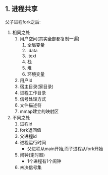 ## 1. 进程共享
父子进程fork之后:
1. 相同之处
    1. 用户空间(其实全部都复制一遍)
        1. 全局变量
        2. .data
        3. .text
        4. 栈
        5. 堆
        6. 环境变量
    2. 用户id
    3. 宿主目录(家目录)
    4. 进程工作目录
    5. 信号处理方式
    6. 文件描述符
    7. mmap建立的映射区
2. 不同之处
    1. 进程id
    2. fork返回值
    3. 父进程id
    4. 进程运行时间
        + 父进程从main开始,而子进程从fork开始
    5. 闹钟(定时器)
        + 1个进程有1个闹钟
    6. 未决信号集
